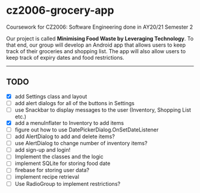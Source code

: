 # cz2006-grocery-app
Coursework for CZ2006: Software Engineering done in AY20/21 Semester 2

Our project is called **Minimising Food Waste by Leveraging Technology**. To that end, our group will develop an Android app that allows users to keep track of their groceries and shopping list. The app will also allow users to keep track of expiry dates and food restrictions.

---

## TODO
- [x] add Settings class and layout
- [ ] add alert dialogs for all of the buttons in Settings
- [ ] use Snackbar to display messages to the user (Inventory, Shopping List etc.)
- [x] add a menuInflater to Inventory to add items
- [ ] figure out how to use DatePickerDialog.OnSetDateListener
- [ ] add AlertDialog to add and delete items?
- [ ] use AlertDialog to change number of inventory items?
- [ ] add sign-up and login!
- [ ] Implement the classes and the logic
- [ ] implement SQLite for storing food date
- [ ] firebase for storing user data?
- [ ] implement recipe retrieval
- [ ] Use RadioGroup to implement restrictions?

